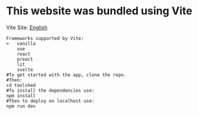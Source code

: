 # This website was bundled using Vite
Vite Site: [English](https://vitejs.dev)  
```shell
Frameworks supported by Vite:
>   vanilla
    vue
    react
    preact
    lit
    svelte
#To get started with the app, clone the repo.
#Then:
cd toolshed
#To install the dependencies use:
npm install
#Then to deploy on localhost use:
npm run dev
```

